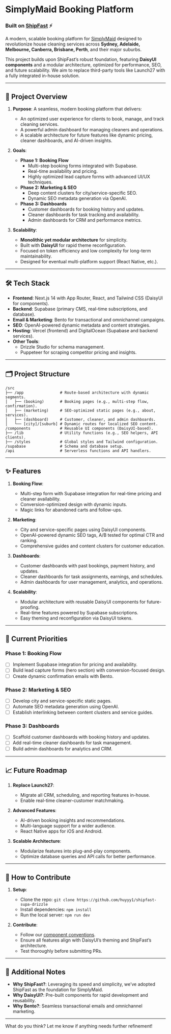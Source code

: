 # SimplyMaid Booking Platform

### Built on [ShipFast](https://shipfa.st) ⚡️

A modern, scalable booking platform for [SimplyMaid](https://www.simplymaid.com.au) designed to revolutionize house cleaning services across **Sydney, Adelaide, Melbourne, Canberra, Brisbane, Perth**, and their major suburbs.

This project builds upon ShipFast’s robust foundation, featuring **DaisyUI components** and a modular architecture, optimized for performance, SEO, and future scalability. We aim to replace third-party tools like Launch27 with a fully integrated in-house solution.

---

## 🚀 Project Overview

1. **Purpose**:
   A seamless, modern booking platform that delivers:
   - An optimized user experience for clients to book, manage, and track cleaning services.
   - A powerful admin dashboard for managing cleaners and operations.
   - A scalable architecture for future features like dynamic pricing, cleaner dashboards, and AI-driven insights.

2. **Goals**:
   - **Phase 1: Booking Flow**
     - Multi-step booking forms integrated with Supabase.
     - Real-time availability and pricing.
     - Highly optimized lead capture forms with advanced UI/UX techniques.
   - **Phase 2: Marketing & SEO**
     - Deep content clusters for city/service-specific SEO.
     - Dynamic SEO metadata generation via OpenAI.
   - **Phase 3: Dashboards**
     - Customer dashboards for booking history and updates.
     - Cleaner dashboards for task tracking and availability.
     - Admin dashboards for CRM and performance metrics.

3. **Scalability**:
   - **Monolithic yet modular architecture** for simplicity.
   - Built with **DaisyUI** for rapid theme reconfiguration.
   - Focused on token efficiency and low complexity for long-term maintainability.
   - Designed for eventual multi-platform support (React Native, etc.).

---

## 🛠️ Tech Stack

- **Frontend**: Next.js 14 with App Router, React, and Tailwind CSS (DaisyUI for components).
- **Backend**: Supabase (primary CMS, real-time subscriptions, and database).
- **Email & Marketing**: Bento for transactional and omnichannel campaigns.
- **SEO**: OpenAI-powered dynamic metadata and content strategies.
- **Hosting**: Vercel (frontend) and DigitalOcean (Supabase and backend services).
- **Other Tools**:
  - Drizzle Studio for schema management.
  - Puppeteer for scraping competitor pricing and insights.

---

## 🗂️ Project Structure

```
/src
├── /app                # Route-based architecture with dynamic segments.
│   ├── (booking)       # Booking pages (e.g., multi-step flow, confirmation).
│   ├── (marketing)     # SEO-optimized static pages (e.g., about, services).
│   ├── (dashboard)     # Customer, cleaner, and admin dashboards.
│   └── [city]/[suburb] # Dynamic routes for localized SEO content.
/components             # Reusable UI components (DaisyUI-based).
├── /lib                # Utility functions (e.g., SEO helpers, API clients).
├── /styles             # Global styles and Tailwind configuration.
/supabase               # Schema and database setup.
/api                    # Serverless functions and API handlers.
```

---

## ✨ Features

1. **Booking Flow**:
   - Multi-step form with Supabase integration for real-time pricing and cleaner availability.
   - Conversion-optimized design with dynamic inputs.
   - Magic links for abandoned carts and follow-ups.

2. **Marketing**:
   - City and service-specific pages using DaisyUI components.
   - OpenAI-powered dynamic SEO tags, A/B tested for optimal CTR and ranking.
   - Comprehensive guides and content clusters for customer education.

3. **Dashboards**:
   - Customer dashboards with past bookings, payment history, and updates.
   - Cleaner dashboards for task assignments, earnings, and schedules.
   - Admin dashboards for user management, analytics, and operations.

4. **Scalability**:
   - Modular architecture with reusable DaisyUI components for future-proofing.
   - Real-time features powered by Supabase subscriptions.
   - Easy theming and reconfiguration via DaisyUI tokens.

---

## 🚧 Current Priorities

### Phase 1: Booking Flow
- [ ] Implement Supabase integration for pricing and availability.
- [ ] Build lead capture forms (hero section) with conversion-focused design.
- [ ] Create dynamic confirmation emails with Bento.

### Phase 2: Marketing & SEO
- [ ] Develop city and service-specific static pages.
- [ ] Automate SEO metadata generation using OpenAI.
- [ ] Establish interlinking between content clusters and service guides.

### Phase 3: Dashboards
- [ ] Scaffold customer dashboards with booking history and updates.
- [ ] Add real-time cleaner dashboards for task management.
- [ ] Build admin dashboards for analytics and CRM.

---

## 📈 Future Roadmap

1. **Replace Launch27**:
   - Migrate all CRM, scheduling, and reporting features in-house.
   - Enable real-time cleaner-customer matchmaking.

2. **Advanced Features**:
   - AI-driven booking insights and recommendations.
   - Multi-language support for a wider audience.
   - React Native apps for iOS and Android.

3. **Scalable Architecture**:
   - Modularize features into plug-and-play components.
   - Optimize database queries and API calls for better performance.

---

## 🎯 How to Contribute

1. **Setup**:
   - Clone the repo: `git clone https://github.com/huyyy1/shipfast-supa-drizzle`
   - Install dependencies: `npm install`
   - Run the local server: `npm run dev`

2. **Contribute**:
   - Follow our [component conventions](./CONTRIBUTING.md).
   - Ensure all features align with DaisyUI’s theming and ShipFast’s architecture.
   - Test thoroughly before submitting PRs.

---

## 🧠 Additional Notes

- **Why ShipFast?**: Leveraging its speed and simplicity, we’ve adopted ShipFast as the foundation for SimplyMaid.
- **Why DaisyUI?**: Pre-built components for rapid development and reusability.
- **Why Bento?**: Seamless transactional emails and omnichannel marketing.

---

What do you think? Let me know if anything needs further refinement!
